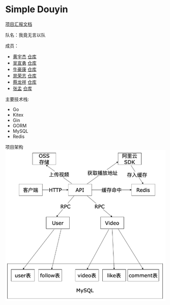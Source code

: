 # Simple Douyin

[项目汇报文档](https://cf8qap17hw.feishu.cn/docx/doxcn9VbukSo3C4IoV5mmZlcBXe)

队名：我竟无言以队

成员：
- [黄宇杰](https://github.com/Huang-Yujie) [仓库](https://github.com/Huang-Yujie/simple-douyin)
- [吴宣勇](https://github.com/wu5625520) [仓库](https://github.com/wu5625520/simple-douyin)
- [牛豪康](https://github.com/niuhaokang) [仓库](https://github.com/niuhaokang/simple-douyin)
- [晁荣志](https://github.com/chaorongzhi) [仓库](https://github.com/chaorongzhi/simple-douyin)
- [蔡龙祥](https://github.com/shoggothforever) [仓库](https://github.com/shoggothforever/simple-douyin)
- [张孟](https://github.com/mengzh-1996) [仓库](https://github.com/mengzh-1996/simple-douyin)

主要技术栈:
- Go
- Kitex
- Gin
- GORM
- MySQL
- Redis

项目架构
![项目架构](./%E9%A1%B9%E7%9B%AE%E6%9E%B6%E6%9E%84.png)
